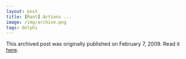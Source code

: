 ```yaml
---
layout: post
title: [Rant] Actions ...
image: /img/archive.png
tags: delphi
---
```

This archived post was originally published on February 7, 2009. Read it [here](/alex.ciobanu.org/indexae74.html).
